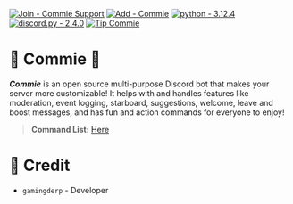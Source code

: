 [![Join - Commie Support](https://img.shields.io/badge/Join-Commie_Support-5c68e7?logo=Discord&logoColor=5c68e7)](https://discord.gg/t9g3Wbt9Sj)
[![Add - Commie](https://img.shields.io/badge/Add-Commie-f30d0d)](https://discord.com/oauth2/authorize?client_id=1258968199899381771&permissions=8&integration_type=0&scope=bot)
[![python - 3.12.4](https://img.shields.io/badge/python-3.12.4-0096FF?logo=Python)](https://www.python.org/downloads/release/python-3124/)
[![discord.py - 2.4.0](https://img.shields.io/badge/discord.py-2.4.0-FFFF00?logo=Python)](https://github.com/Rapptz/discord.py)
[![Tip Commie](https://img.shields.io/badge/Tip_Commie-green?logo=Liberapay)](https://en.liberapay.com/CommieBot/)

# 🌌 Commie 🌌
***Commie*** is an open source multi-purpose Discord bot that makes your server more customizable! It helps with and handles features like moderation, event logging, starboard, suggestions, welcome, leave and boost messages, and has fun and action commands for everyone to enjoy!
> **Command List:** [Here](https://github.com/GamingDerp/Commie/blob/main/COMMANDS.md)

# 📑 Credit
- `gamingderp` - Developer
